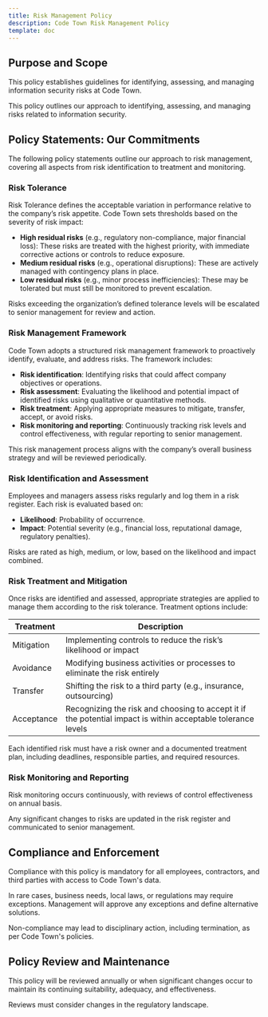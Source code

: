 ```yaml
---
title: Risk Management Policy
description: Code Town Risk Management Policy
template: doc
---
```


## Purpose and Scope

This policy establishes guidelines for identifying, assessing, and managing
information security risks at Code Town.

This policy outlines our approach to identifying, assessing, and managing risks
related to information security.

## Policy Statements: Our Commitments

The following policy statements outline our approach to risk management,
covering all aspects from risk identification to treatment and monitoring.

### Risk Tolerance

Risk Tolerance defines the acceptable variation in performance relative to the
company’s risk appetite. Code Town sets thresholds based on the severity of risk
impact:

- **High residual risks** (e.g., regulatory non-compliance, major financial
  loss): These risks are treated with the highest priority, with immediate
  corrective actions or controls to reduce exposure.
- **Medium residual risks** (e.g., operational disruptions): These are actively
  managed with contingency plans in place.
- **Low residual risks** (e.g., minor process inefficiencies): These may be
  tolerated but must still be monitored to prevent escalation.

Risks exceeding the organization’s defined tolerance levels will be escalated to
senior management for review and action.

### Risk Management Framework

Code Town adopts a structured risk management framework to proactively identify,
evaluate, and address risks. The framework includes:

- **Risk identification**: Identifying risks that could affect company
  objectives or operations.
- **Risk assessment**: Evaluating the likelihood and potential impact of
  identified risks using qualitative or quantitative methods.
- **Risk treatment**: Applying appropriate measures to mitigate, transfer,
  accept, or avoid risks.
- **Risk monitoring and reporting**: Continuously tracking risk levels and
  control effectiveness, with regular reporting to senior management.

This risk management process aligns with the company’s overall business strategy
and will be reviewed periodically.

### Risk Identification and Assessment

Employees and managers assess risks regularly and log them in a risk register.
Each risk is evaluated based on:

- **Likelihood**: Probability of occurrence.
- **Impact**: Potential severity (e.g., financial loss, reputational damage,
  regulatory penalties).

Risks are rated as high, medium, or low, based on the likelihood and impact
combined.

### Risk Treatment and Mitigation

Once risks are identified and assessed, appropriate strategies are applied to
manage them according to the risk tolerance. Treatment options include:

| **Treatment** | **Description**                                                                                              |
| ------------- | ------------------------------------------------------------------------------------------------------------ |
| Mitigation    | Implementing controls to reduce the risk’s likelihood or impact                                              |
| Avoidance     | Modifying business activities or processes to eliminate the risk entirely                                    |
| Transfer      | Shifting the risk to a third party (e.g., insurance, outsourcing)                                            |
| Acceptance    | Recognizing the risk and choosing to accept it if the potential impact is within acceptable tolerance levels |

Each identified risk must have a risk owner and a documented treatment plan,
including deadlines, responsible parties, and required resources.

### Risk Monitoring and Reporting

Risk monitoring occurs continuously, with reviews of control effectiveness on
annual basis.

Any significant changes to risks are updated in the risk register and
communicated to senior management.

## Compliance and Enforcement

Compliance with this policy is mandatory for all employees, contractors, and
third parties with access to Code Town's data.

In rare cases, business needs, local laws, or regulations may require
exceptions. Management will approve any exceptions and define alternative
solutions.

Non-compliance may lead to disciplinary action, including termination, as per
Code Town's policies.

## Policy Review and Maintenance

This policy will be reviewed annually or when significant changes occur to
maintain its continuing suitability, adequacy, and effectiveness.

Reviews must consider changes in the regulatory landscape.
